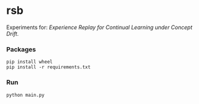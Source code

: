 # rsb
Experiments for: *Experience Replay for Continual Learning under Concept Drift*.

### Packages
```
pip install wheel
pip install -r requirements.txt
```

### Run

```
python main.py
```
